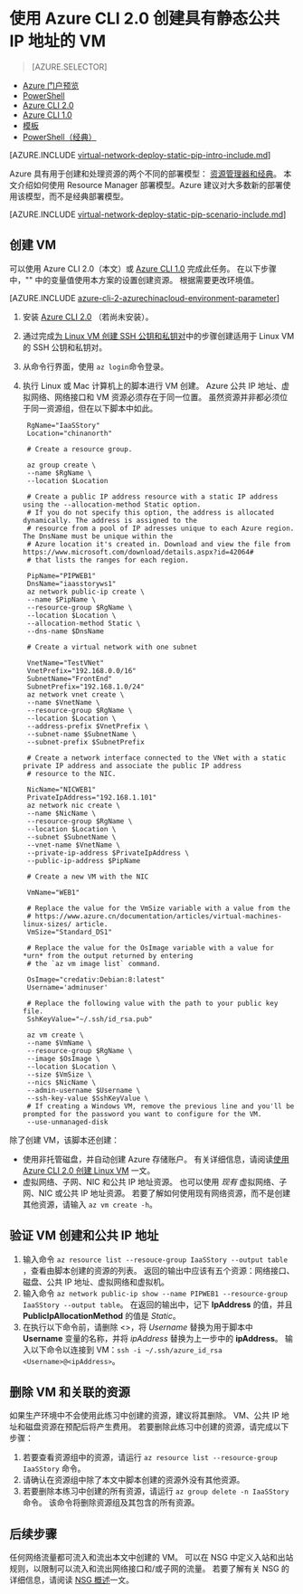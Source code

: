 <properties
    pageTitle="创建具有静态公共 IP 地址的 VM — Azure CLI 2.0 | Azure"
    description="了解如何使用 Azure 命令行接口 (CLI) 2.0 创建具有静态公共 IP 地址的 VM。"
    services="virtual-network"
    documentationcenter="na"
    author="jimdial"
    manager="timlt"
    editor=""
    tags="azure-resource-manager"
    translationtype="Human Translation" />
<tags
    ms.assetid="55bc21b0-2a45-4943-a5e7-8d785d0d015c"
    ms.service="virtual-network"
    ms.devlang="azurecli"
    ms.topic="article"
    ms.tgt_pltfrm="na"
    ms.workload="infrastructure-services"
    ms.date="03/15/2016"
    wacn.date="05/02/2017"
    ms.author="jdial"
    ms.custom="H1Hack27Feb2017"
    ms.sourcegitcommit="78da854d58905bc82228bcbff1de0fcfbc12d5ac"
    ms.openlocfilehash="e01b221f15a937d2e96bdb7ebe001d5e90bdfebb"
    ms.lasthandoff="04/22/2017" />

# <a name="create-a-vm-with-a-static-public-ip-address-using-the-azure-cli-20"></a>使用 Azure CLI 2.0 创建具有静态公共 IP 地址的 VM
> [AZURE.SELECTOR]
- [Azure 门户预览](/documentation/articles/virtual-network-deploy-static-pip-arm-portal/)
- [PowerShell](/documentation/articles/virtual-network-deploy-static-pip-arm-ps/)
- [Azure CLI 2.0](/documentation/articles/virtual-network-deploy-static-pip-arm-cli/)
- [Azure CLI 1.0](/documentation/articles/virtual-network-deploy-static-pip-cli-nodejs/)
- [模板](/documentation/articles/virtual-network-deploy-static-pip-arm-template/)
- [PowerShell（经典）](/documentation/articles/virtual-networks-reserved-public-ip/)

[AZURE.INCLUDE [virtual-network-deploy-static-pip-intro-include.md](../../includes/virtual-network-deploy-static-pip-intro-include.md)]

Azure 具有用于创建和处理资源的两个不同的部署模型： [资源管理器和经典](/documentation/articles/resource-manager-deployment-model/)。 本文介绍如何使用 Resource Manager 部署模型。Azure 建议对大多数新的部署使用该模型，而不是经典部署模型。

[AZURE.INCLUDE [virtual-network-deploy-static-pip-scenario-include.md](../../includes/virtual-network-deploy-static-pip-scenario-include.md)]

## <a name = "create"></a>创建 VM

可以使用 Azure CLI 2.0（本文）或 [Azure CLI 1.0](/documentation/articles/virtual-network-deploy-static-pip-cli-nodejs/) 完成此任务。 在以下步骤中，"" 中的变量值使用本方案的设置创建资源。 根据需要更改环境值。

[AZURE.INCLUDE [azure-cli-2-azurechinacloud-environment-parameter](../../includes/azure-cli-2-azurechinacloud-environment-parameter.md)]

1. 安装 [Azure CLI 2.0](https://docs.microsoft.com/zh-cn/cli/azure/install-az-cli2) （若尚未安装）。
2. 通过完成[为 Linux VM 创建 SSH 公钥和私钥对](/documentation/articles/virtual-machines-linux-mac-create-ssh-keys/)中的步骤创建适用于 Linux VM 的 SSH 公钥和私钥对。
3. 从命令行界面，使用 `az login`命令登录。
4. 执行 Linux 或 Mac 计算机上的脚本进行 VM 创建。 Azure 公共 IP 地址、虚拟网络、网络接口和 VM 资源必须存在于同一位置。 虽然资源并非都必须位于同一资源组，但在以下脚本中如此。

        RgName="IaaSStory"
        Location="chinanorth"

        # Create a resource group.

        az group create \
        --name $RgName \
        --location $Location

        # Create a public IP address resource with a static IP address using the --allocation-method Static option.
        # If you do not specify this option, the address is allocated dynamically. The address is assigned to the
        # resource from a pool of IP adresses unique to each Azure region. The DnsName must be unique within the
        # Azure location it's created in. Download and view the file from https://www.microsoft.com/download/details.aspx?id=42064#
        # that lists the ranges for each region.

        PipName="PIPWEB1"
        DnsName="iaasstoryws1"
        az network public-ip create \
        --name $PipName \
        --resource-group $RgName \
        --location $Location \
        --allocation-method Static \
        --dns-name $DnsName

        # Create a virtual network with one subnet

        VnetName="TestVNet"
        VnetPrefix="192.168.0.0/16"
        SubnetName="FrontEnd"
        SubnetPrefix="192.168.1.0/24"
        az network vnet create \
        --name $VnetName \
        --resource-group $RgName \
        --location $Location \
        --address-prefix $VnetPrefix \
        --subnet-name $SubnetName \
        --subnet-prefix $SubnetPrefix

        # Create a network interface connected to the VNet with a static private IP address and associate the public IP address
        # resource to the NIC.

        NicName="NICWEB1"
        PrivateIpAddress="192.168.1.101"
        az network nic create \
        --name $NicName \
        --resource-group $RgName \
        --location $Location \
        --subnet $SubnetName \
        --vnet-name $VnetName \
        --private-ip-address $PrivateIpAddress \
        --public-ip-address $PipName

        # Create a new VM with the NIC

        VmName="WEB1"

        # Replace the value for the VmSize variable with a value from the
        # https://www.azure.cn/documentation/articles/virtual-machines-linux-sizes/ article.
        VmSize="Standard_DS1"

        # Replace the value for the OsImage variable with a value for *urn* from the output returned by entering
        # the `az vm image list` command. 

        OsImage="credativ:Debian:8:latest"
        Username='adminuser'

        # Replace the following value with the path to your public key file.
        SshKeyValue="~/.ssh/id_rsa.pub"

        az vm create \
        --name $VmName \
        --resource-group $RgName \
        --image $OsImage \
        --location $Location \
        --size $VmSize \
        --nics $NicName \
        --admin-username $Username \
        --ssh-key-value $SshKeyValue \
        # If creating a Windows VM, remove the previous line and you'll be prompted for the password you want to configure for the VM.
        --use-unmanaged-disk

除了创建 VM，该脚本还创建：
- 使用非托管磁盘，并自动创建 Azure 存储账户。 有关详细信息，请阅读[使用 Azure CLI 2.0 创建 Linux VM](/documentation/articles/virtual-machines-linux-quick-create-cli/) 一文。
- 虚拟网络、子网、NIC 和公共 IP 地址资源。 也可以使用 *现有* 虚拟网络、子网、NIC 或公共 IP 地址资源。 若要了解如何使用现有网络资源，而不是创建其他资源，请输入 `az vm create -h`。

## <a name = "validate"></a>验证 VM 创建和公共 IP 地址

1. 输入命令 `az resource list --resouce-group IaaSStory --output table` ，查看由脚本创建的资源的列表。 返回的输出中应该有五个资源：网络接口、磁盘、公共 IP 地址、虚拟网络和虚拟机。
2. 输入命令 `az network public-ip show --name PIPWEB1 --resource-group IaaSStory --output table`。 在返回的输出中，记下 **IpAddress** 的值，并且 **PublicIpAllocationMethod** 的值是 *Static*。
3. 在执行以下命令前，请删除 <>，将 *Username* 替换为用于脚本中 **Username** 变量的名称，并将 *ipAddress* 替换为上一步中的 **ipAddress**。 输入以下命令以连接到 VM：`ssh -i ~/.ssh/azure_id_rsa <Username>@<ipAddress>`。 

## <a name= "clean-up"></a>删除 VM 和关联的资源

如果生产环境中不会使用此练习中创建的资源，建议将其删除。 VM、公共 IP 地址和磁盘资源在预配后将产生费用。 若要删除此练习中创建的资源，请完成以下步骤：

1. 若要查看资源组中的资源，请运行 `az resource list --resource-group IaaSStory` 命令。
2. 请确认在资源组中除了本文中脚本创建的资源外没有其他资源。 
3. 若要删除本练习中创建的所有资源，请运行 `az group delete -n IaaSStory` 命令。 该命令将删除资源组及其包含的所有资源。

## <a name="next-steps"></a>后续步骤

任何网络流量都可流入和流出本文中创建的 VM。 可以在 NSG 中定义入站和出站规则，以限制可以流入和流出网络接口和/或子网的流量。 若要了解有关 NSG 的详细信息，请阅读 [NSG 概述](/documentation/articles/virtual-networks-nsg/)一文。

<!--Update_Description: wording update-->